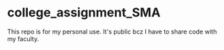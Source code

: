 # college_assignment_SMA
This repo is for my personal use. It's public bcz I have to share code with my faculty. 

